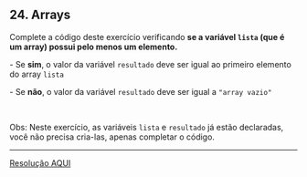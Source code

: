 <div class="layout-pane__container"><div id="main-splitpane-left" class="coding-question__left-pane"><section class="question-view__title-wrapper"><h1 class="question-view__title">24. Arrays</h1></section><section class="question-view__instruction"><div class="candidate-rich-text"><div id="b0ojn9lje49-instruction"><p>Complete a código deste exercício&nbsp;verificando <strong>se a variável&nbsp;<code>lista</code>&nbsp;(que é um array) possui pelo menos um elemento.</strong></p>

<p>- Se <strong>sim</strong>, o valor da variável <code>resultado</code>&nbsp;deve ser igual ao primeiro elemento do array <code>lista</code></p>

<p>- Se <strong>não</strong>, o valor da variável <code>resultado</code>&nbsp;deve ser igual a&nbsp;<code>"array vazio"</code></p>

<p>&nbsp;</p>

<p>Obs: Neste exercício, as variáveis&nbsp;<code>lista</code>&nbsp;e&nbsp;<code>resultado</code>&nbsp;já estão declaradas, você não precisa cria-las, apenas completar o código.&nbsp;</p>
</div></div></section></div></div>

____

[Resolução AQUI](./resolucao.js)